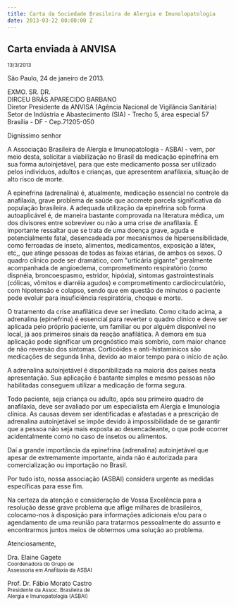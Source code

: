 ```yaml
---
title: Carta da Sociedade Brasileira de Alergia e Imunolopatologia
date: 2013-03-22 00:00:00 Z
---
```


## Carta enviada à ANVISA

 <small>13/3/2013</small>

São Paulo, 24 de janeiro de 2013.

EXMO. SR. DR.<br />DIRCEU BRÁS APARECIDO BARBANO<br />Diretor Presidente da ANVISA (Agência Nacional de Vigilância Sanitária)<br
/>Setor de Indústria e Abastecimento (SIA) - Trecho 5, área especial 57<br />Brasília - DF - Cep.71205-050

Digníssimo senhor

A Associação Brasileira de Alergia e Imunopatologia - ASBAI - vem, por meio desta, solicitar a viabilização
no Brasil da medicação epinefrina em sua forma autoinjetável, para que este medicamento possa ser utilizado pelos indivíduos,
adultos e crianças, que apresentem anafilaxia, situação de alto risco de morte.

A epinefrina (adrenalina) é, atualmente,
medicação essencial no controle da anafilaxia, grave problema de saúde que acomete parcela significativa da população
brasileira. A adequada utilização da epinefrina sob forma autoaplicável é, de maneira bastante comprovada na literatura
médica, um dos divisores entre sobreviver ou não a uma crise de anafilaxia. É importante ressaltar que se trata de uma
doença grave, aguda e potencialmente fatal, desencadeada por mecanismos de hipersensibilidade, como ferroadas de inseto,
alimentos, medicamentos, exposição a látex, etc,, que atinge pessoas de todas as faixas etárias, de ambos os sexos. O
quadro clínico pode ser dramático, com "urticária gigante" geralmente acompanhada de angioedema, comprometimento respiratório
(como dispnéia, broncoespasmo, estridor, hipóxia), sintomas gastrointestinais (cólicas, vômitos e diarréia agudos) e
comprometimento cardiocirculatório, com hipotensão e colapso, sendo que em questão de minutos o paciente pode evoluir
para insuficiência respiratória, choque e morte.

O tratamento da crise anafilática deve ser imediato. Como citado
acima, a adrenalina (epinefrina) é essencial para reverter o quadro clínico e deve ser aplicada pelo próprio paciente,
um familiar ou por alguém disponível no local, já aos primeiros sinais da reação anafilática. A demora em sua aplicação
pode significar um prognóstico mais sombrio, com maior chance de não reversão dos sintomas. Corticóides e anti-histamínicos
são medicações de segunda linha, devido ao maior tempo para o início de ação.

A adrenalina autoinjetável é disponibilizada
na maioria dos países nesta apresentação. Sua aplicação é bastante simples e mesmo pessoas não habilitadas conseguem
utilizar a medicação de forma segura.

Todo paciente, seja criança ou adulto, após seu primeiro quadro de anafilaxia,
deve ser avaliado por um especialista em Alergia e Imunologia clínica. As causas devem ser identificadas e afastadas
e a prescrição de adrenalina autoinjetável se impõe devido à impossibilidade de se garantir que a pessoa não seja mais
exposta ao desencadeante, o que pode ocorrer acidentalmente como no caso de insetos ou alimentos.

Daí a grande importância
da epinefrina (adrenalina) autoinjetável que apesar de extremamente importante, ainda não é autorizada para comercialização
ou importação no Brasil.

Por tudo isto, nossa associação (ASBAI) considera urgente as medidas específicas para esse
fim.

Na certeza da atenção e consideração de Vossa Excelência para a resolução desse grave problema que aflige milhares
de brasileiros, colocamo-nos à disposição para informações adicionais e/ou para o agendamento de uma reunião para tratarmos
pessoalmente do assunto e encontrarmos juntos meios de obtermos uma solução ao problema.

Atenciosamente,

<div class="wrapper" data-grid="spacing">
    <div data-cell="">
        <p>Dra. Elaine Gagete
        <br><small>Coordenadora do Grupo de <br>Assessoria em Anafilaxia da ASBAI</small></p>
    </div>
    <div data-cell="">
        <p>Prof. Dr. Fábio Morato Castro
        <br><small>Presidente da Assoc. Brasileira de <br>Alergia e Imunopatologia (ASBAI)</small></p>
    </div>
</div>
